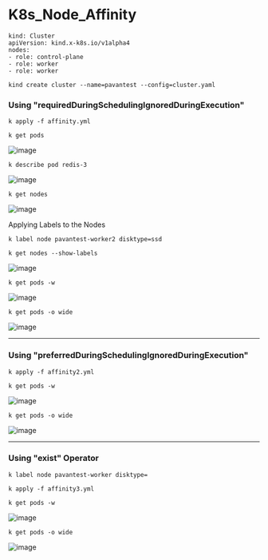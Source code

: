 # K8s_Node_Affinity

```
kind: Cluster
apiVersion: kind.x-k8s.io/v1alpha4
nodes:
- role: control-plane
- role: worker
- role: worker
```

`kind create cluster --name=pavantest --config=cluster.yaml`

### Using "requiredDuringSchedulingIgnoredDuringExecution"

`k apply -f affinity.yml`

`k get pods`

![image](https://github.com/user-attachments/assets/df58c914-f7f7-4627-9558-be59f8156230)

 `k describe pod redis-3`

![image](https://github.com/user-attachments/assets/91831ca3-04f8-4943-8237-cf37f4e9d92e)

`k get nodes`

![image](https://github.com/user-attachments/assets/aab807e9-275a-4cc4-be6c-ab1658d702bb)

Applying Labels to the Nodes

`k label node pavantest-worker2 disktype=ssd`

`k get nodes --show-labels`

![image](https://github.com/user-attachments/assets/a8bd9d38-b79e-44ca-b081-8b4a348d5314)

`k get pods -w`

![image](https://github.com/user-attachments/assets/1c392e32-ae29-4a72-9f33-0fbefc5e1913)

`k get pods -o wide`

![image](https://github.com/user-attachments/assets/9166bd52-5e78-422b-bfa4-95718f5d71ad)

---

### Using "preferredDuringSchedulingIgnoredDuringExecution"

`k apply -f affinity2.yml`

`k get pods -w`

![image](https://github.com/user-attachments/assets/2df01471-9b95-4ec0-88f9-5c840e5d5e31)

`k get pods -o wide`

![image](https://github.com/user-attachments/assets/1553251b-4378-4ed0-803c-6ce450453505)

---

### Using "exist" Operator

`k label node pavantest-worker disktype=`

`k apply -f affinity3.yml`

`k get pods -w`

![image](https://github.com/user-attachments/assets/018fdf51-7420-4c4c-a6fc-d08687de34dd)

`k get pods -o wide`

![image](https://github.com/user-attachments/assets/eeb38f56-30ab-4fe7-9ffe-7e32547ee185)


